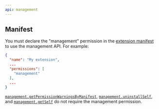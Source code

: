 ```yaml
---
api: management
---
```


## Manifest

You must declare the "management" permission in the [extension manifest][1] to use the management
API. For example:

```json
{
  "name": "My extension",
  ...
  "permissions": [
    "management"
  ],
  ...
}
```

[`management.getPermissionWarningsByManifest`][2], [`management.uninstallSelf`][3], and
[`management.getSelf`][4] do not require the management permission.

[1]: /docs/extensions/mv2/tabs
[2]: #method-getPermissionWarningsByManifest
[3]: #method-uninstallSelf
[4]: #method-getSelf
